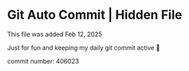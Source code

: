 # Git Auto Commit | Hidden File

This file was added Feb 12, 2025

Just for fun and keeping my daily git commit active 🤪

commit number: 406023
